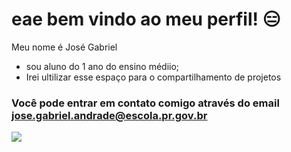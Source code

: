 # eae bem vindo ao meu perfil! 😑

Meu nome é José Gabriel
- sou aluno do 1 ano do ensino médiio;
- Irei ultilizar esse espaço para o compartilhamento de projetos

 ### Você pode entrar em contato comigo através do email jose.gabriel.andrade@escola.pr.gov.br

  ![](https://tenor.com/pt-BR/view/muda-jjba-jojo-the-world-punches-gif-15013939)
  
